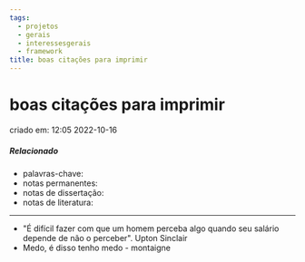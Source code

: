 ```yaml
---
tags:
  - projetos
  - gerais
  - interessesgerais
  - framework
title: boas citações para imprimir
---
```

# boas citações para imprimir
criado em: 12:05 2022-10-16

##### Relacionado
- palavras-chave: 
- notas permanentes: 
- notas de dissertação:
- notas de literatura: 

---

- "É difícil fazer com que um homem perceba algo quando seu salário depende de não o perceber". Upton Sinclair 
- Medo, é disso tenho medo - montaigne